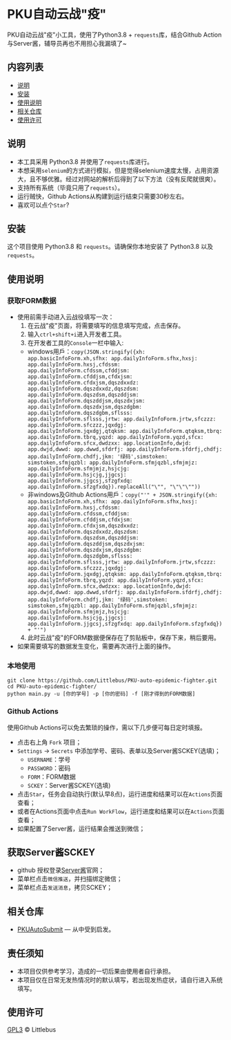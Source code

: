 # PKU自动云战"疫"

PKU自动云战"疫"小工具，使用了Python3.8 + `requests`库，结合Github Action与Server酱，辅导员再也不用担心我漏填了~

## 内容列表

- [说明](#说明)
- [安装](#安装)
- [使用说明](#使用说明)
- [相关仓库](#相关仓库)
- [使用许可](#使用许可)

## 说明

* 本工具采用 Python3.8 并使用了`requests`库进行。
* 本想采用`selenium`的方式进行模拟，但是觉得selenium速度太慢，占用资源大，且不够优雅。经过对网站的解析后得到了以下方法（没有反爬就很爽）。
* 支持所有系统（毕竟只用了`requests`）。
* 运行贼快，Github Actions从构建到运行结束只需要30秒左右。
* 喜欢可以点个`Star`?

## 安装

这个项目使用 Python3.8 和 `requests`。请确保你本地安装了 Python3.8 以及 `requests`。

## 使用说明

### 获取FORM数据
* 使用前需手动进入云战役填写一次：
  1. 在云战"疫"页面，将需要填写的信息填写完成，点击保存。
  2. 输入`ctrl+shift+i`进入开发者工具。
  3. 在开发者工具的`Console`一栏中输入:
  	* windows用戶：`copy(JSON.stringify({xh: app.basicInfoForm.xh,sfhx: app.dailyInfoForm.sfhx,hxsj: app.dailyInfoForm.hxsj,cfdssm: app.dailyInfoForm.cfdssm,cfddjsm: app.dailyInfoForm.cfddjsm,cfdxjsm: app.dailyInfoForm.cfdxjsm,dqszdxxdz: app.dailyInfoForm.dqszdxxdz,dqszdsm: app.dailyInfoForm.dqszdsm,dqszddjsm: app.dailyInfoForm.dqszddjsm,dqszdxjsm: app.dailyInfoForm.dqszdxjsm,dqszdgbm: app.dailyInfoForm.dqszdgbm,sflsss: app.dailyInfoForm.sflsss,jrtw: app.dailyInfoForm.jrtw,sfczzz: app.dailyInfoForm.sfczzz,jqxdgj: app.dailyInfoForm.jqxdgj,qtqksm: app.dailyInfoForm.qtqksm,tbrq: app.dailyInfoForm.tbrq,yqzd: app.dailyInfoForm.yqzd,sfcx: app.dailyInfoForm.sfcx,dwdzxx: app.locationInfo,dwjd: app.dwjd,dwwd: app.dwwd,sfdrfj: app.dailyInfoForm.sfdrfj,chdfj: app.dailyInfoForm.chdfj,jkm: '绿码',simstoken: simstoken,sfmjqzbl: app.dailyInfoForm.sfmjqzbl,sfmjmjz: app.dailyInfoForm.sfmjmjz,hsjcjg: app.dailyInfoForm.hsjcjg,jjgcsj: app.dailyInfoForm.jjgcsj,sfzgfxdq: app.dailyInfoForm.sfzgfxdq}).replaceAll("\"", "\"\"\""))`
  	* 非windows及Github Actions用戶：`copy("'" + JSON.stringify({xh: app.basicInfoForm.xh,sfhx: app.dailyInfoForm.sfhx,hxsj: app.dailyInfoForm.hxsj,cfdssm: app.dailyInfoForm.cfdssm,cfddjsm: app.dailyInfoForm.cfddjsm,cfdxjsm: app.dailyInfoForm.cfdxjsm,dqszdxxdz: app.dailyInfoForm.dqszdxxdz,dqszdsm: app.dailyInfoForm.dqszdsm,dqszddjsm: app.dailyInfoForm.dqszddjsm,dqszdxjsm: app.dailyInfoForm.dqszdxjsm,dqszdgbm: app.dailyInfoForm.dqszdgbm,sflsss: app.dailyInfoForm.sflsss,jrtw: app.dailyInfoForm.jrtw,sfczzz: app.dailyInfoForm.sfczzz,jqxdgj: app.dailyInfoForm.jqxdgj,qtqksm: app.dailyInfoForm.qtqksm,tbrq: app.dailyInfoForm.tbrq,yqzd: app.dailyInfoForm.yqzd,sfcx: app.dailyInfoForm.sfcx,dwdzxx: app.locationInfo,dwjd: app.dwjd,dwwd: app.dwwd,sfdrfj: app.dailyInfoForm.sfdrfj,chdfj: app.dailyInfoForm.chdfj,jkm: '绿码',simstoken: simstoken,sfmjqzbl: app.dailyInfoForm.sfmjqzbl,sfmjmjz: app.dailyInfoForm.sfmjmjz,hsjcjg: app.dailyInfoForm.hsjcjg,jjgcsj: app.dailyInfoForm.jjgcsj,sfzgfxdq: app.dailyInfoForm.sfzgfxdq}) + "'")`
  4. 此时云战"疫"的FORM数据便保存在了剪贴板中，保存下来，稍后要用。
* 如果需要填写的数据发生变化，需要再次进行上面的操作。

### 本地使用

```
git clone https://github.com/Littlebus/PKU-auto-epidemic-fighter.git
cd PKU-auto-epidemic-fighter/
python main.py -u [你的学号] -p [你的密码] -f [刚才得到的FORM数据]
```

### Github Actions

使用Github Actions可以免去繁琐的操作，需以下几步便可每日定时填报。
* 点击右上角 `Fork` 项目；
* `Settings` -> `Secrets` 中添加学号、密码、表单以及Server酱SCKEY(选填)；
	- `USERNAME`：学号
	- `PASSWORD`：密码
	- `FORM`：FORM数据
	- `SCKEY`：Server酱SCKEY(选填)
* 点击`Star`，任务会自动执行(默认早8点)，运行进度和结果可以在`Actions`页面查看；
* 或者在Actions页面中点击`Run WorkFlow`，运行进度和结果可以在`Actions`页面查看；
* 如果配置了Server酱，运行结果会推送到微信；

## 获取Server酱SCKEY

* github 授权登录[Server酱](http://sc.ftqq.com/3.version)官网；
* 菜单栏点击`微信推送`，并扫描绑定微信；
* 菜单栏点击`发送消息`，拷贝SCKEY；

## 相关仓库

- [PKUAutoSubmit](https://github.com/YOUSIKI/PKUAutoSubmit) — 从中受到启发。


## 责任须知

* 本项目仅供参考学习，造成的一切后果由使用者自行承担。
* 本项目仅在日常无发热情况时的默认填写，若出现发热症状，请自行进入系统填写。

## 使用许可

[GPL3](LICENSE) © Littlebus

